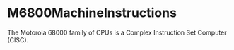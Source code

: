 # M6800MachineInstructions
The Motorola 68000 family of CPUs is a Complex Instruction Set Computer (CISC).
